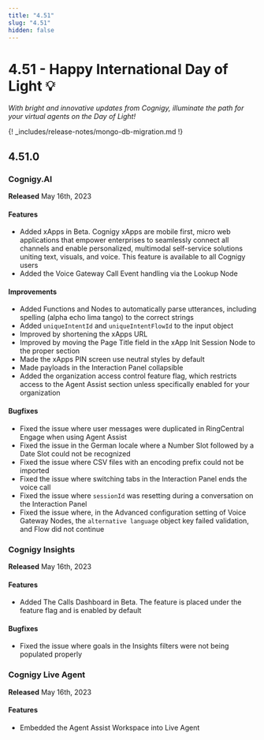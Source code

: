 ```yaml
---
title: "4.51"
slug: "4.51"
hidden: false
---
```


# 4.51 - Happy International Day of Light 💡

_With bright and innovative updates from Cognigy, illuminate the path for your virtual agents on the Day of Light!_

{! _includes/release-notes/mongo-db-migration.md !}

## 4.51.0

### Cognigy.AI

**Released** May 16th, 2023

#### Features

- Added xApps in Beta. Cognigy xApps are mobile first, micro web applications that empower enterprises to seamlessly connect all channels and enable personalized, multimodal self-service solutions uniting text, visuals, and voice. This feature is available to all Cognigy users
- Added the Voice Gateway Call Event handling via the Lookup Node

#### Improvements

- Added Functions and Nodes to automatically parse utterances, including spelling (alpha echo lima tango) to the correct strings
- Added `uniqueIntentId` and `uniqueIntentFlowId` to the input object
- Improved by shortening the xApps URL
- Improved by moving the Page Title field in the xApp Init Session Node to the proper section
- Made the xApps PIN screen use neutral styles by default
- Made payloads in the Interaction Panel collapsible
- Added the organization access control feature flag, which restricts access to the Agent Assist section unless specifically enabled for your organization 

#### Bugfixes

- Fixed the issue where user messages were duplicated in RingCentral Engage when using Agent Assist
- Fixed the issue in the German locale where a Number Slot followed by a Date Slot could not be recognized
- Fixed the issue where CSV files with an encoding prefix could not be imported
- Fixed the issue where switching tabs in the Interaction Panel ends the voice call
- Fixed the issue where `sessionId` was resetting during a conversation on the Interaction Panel
- Fixed the issue where, in the Advanced configuration setting of Voice Gateway Nodes, the `alternative language` object key failed validation, and Flow did not continue

### Cognigy Insights

**Released** May 16th, 2023

#### Features

- Added The Calls Dashboard in Beta. The feature is placed under the feature flag and is enabled by default

#### Bugfixes

- Fixed the issue where goals in the Insights filters were not being populated properly

### Cognigy Live Agent

**Released** May 16th, 2023

#### Features

- Embedded the Agent Assist Workspace into Live Agent
